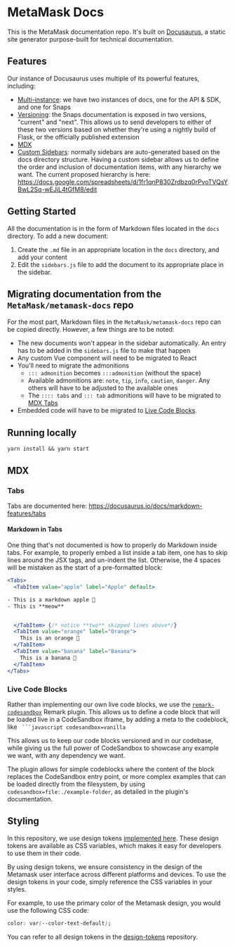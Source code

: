 # MetaMask Docs

This is the MetaMask documentation repo. It's built on [Docusaurus](https://docusaurus.io/), a static site generator purpose-built for technical documentation.

## Features

Our instance of Docusaurus uses multiple of its powerful features, including:

* [Multi-instance](https://docusaurus.io/docs/docs-multi-instance): we have two instances of docs, one for the API & SDK, and one for Snaps
* [Versioning](https://docusaurus.io/docs/versioning): the Snaps documentation is exposed in two versions, "current" and "next". This allows us to send developers to either of these two versions based on whether they're using a nightly build of Flask, or the officially published extension
* [MDX](https://docusaurus.io/docs/markdown-features/react#importing-markdown)
* [Custom Sidebars](https://docusaurus.io/docs/sidebar): normally sidebars are auto-generated based on the docs directory structure. Having a custom sidebar allows us to define the order and inclusion of documentation items, with any hierarchy we want. The current proposed hierarchy is here: https://docs.google.com/spreadsheets/d/1fr1qnP830Zrdbzq0rPvoTVQsYBwL2Sq-wEJjL4tGfM8/edit

## Getting Started
All the documentation is in the form of Markdown files located in the `docs` directory. To add a new document:

1. Create the `.md` file in an appropriate location in the `docs` directory, and add your content
2. Edit the `sidebars.js` file to add the document to its appropriate place in the sidebar.

## Migrating documentation from the `MetaMask/metamask-docs` repo
For the most part, Markdown files in the `MetaMask/metamask-docs` repo can be copied directly. However, a few things are to be noted:

* The new documents won't appear in the sidebar automatically. An entry has to be added in the `sidebars.js` file to make that happen
* Any custom Vue component will need to be migrated to React
* You'll need to migrate the admonitions
  * `::: admonition` becomes `:::admonition` (without the space)
  * Available admonitions are: `note`, `tip`, `info`, `caution`, `danger`. Any others will have to be adjusted to the available ones
  * The `:::: tabs` and `::: tab` admonitions will have to be migrated to [MDX Tabs](https://docusaurus.io/docs/markdown-features/tabs)
* Embedded code will have to be migrated to [Live Code Blocks](#live-code-blocks).

## Running locally

`yarn install && yarn start`


## MDX

### Tabs
Tabs are documented here: https://docusaurus.io/docs/markdown-features/tabs

#### Markdown in Tabs
One thing that's not documented is how to properly do Markdown inside tabs. For example, to properly embed a list inside a tab item, one has to skip lines around the JSX tags, and un-indent the list. Otherwise, the 4 spaces will be mistaken as the start of a pre-formatted block:

```jsx
<Tabs>
  <TabItem value="apple" label="Apple" default>

- This is a markdown apple 🍎
- This is **meow**


  </TabItem> {/* notice **two** skipped lines above*/}
  <TabItem value="orange" label="Orange">
    This is an orange 🍊
  </TabItem>
  <TabItem value="banana" label="Banana">
    This is a banana 🍌
  </TabItem>
</Tabs>
```

### Live Code Blocks

Rather than implementing our own live code blocks, we use the [`remark-codesandbox`](https://github.com/kevin940726/remark-codesandbox/) Remark plugin. This allows us to define a code block that will be loaded live in a CodeSandbox iframe, by adding a meta to the codeblock, like ` ```javascript codesandbox=vanilla`

This allows us to keep our code blocks versioned and in our codebase, while giving us the full power of CodeSandbox to showcase any example we want, with any dependency we want.

The plugin allows for simple codeblocks where the content of the block replaces the CodeSandbox entry point, or more complex examples that can be loaded directly from the filesystem, by using `codesandbox=file:./example-folder`, as detailed in the plugin's documentation.

## Styling

In this repository, we use design tokens [implemented here](https://github.com/MetaMask/design-tokens). These design tokens are available as CSS variables, which makes it easy for developers to use them in their code.

By using design tokens, we ensure consistency in the design of the Metamask user interface across different platforms and devices. To use the design tokens in your code, simply reference the CSS variables in your styles.

For example, to use the primary color of the Metamask design, you would use the following CSS code:

```css
color: var(--color-text-default);
```

You can refer to all design tokens in the [design-tokens](https://github.com/MetaMask/design-tokens/blob/main/src/css/design-tokens.css) repository.
